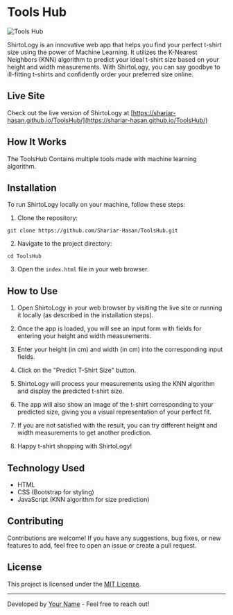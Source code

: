 # Tools Hub

![Tools Hub](https://i.ibb.co/xFxnfGJ/image.png)

ShirtoLogy is an innovative web app that helps you find your perfect t-shirt size using the power of Machine Learning. It utilizes the K-Nearest Neighbors (KNN) algorithm to predict your ideal t-shirt size based on your height and width measurements. With ShirtoLogy, you can say goodbye to ill-fitting t-shirts and confidently order your preferred size online.

## Live Site

Check out the live version of ShirtoLogy at [https://shariar-hasan.github.io/ToolsHub/](https://shariar-hasan.github.io/ToolsHub/)

## How It Works

The ToolsHub Contains multiple tools made with machine learning algorithm.

## Installation

To run ShirtoLogy locally on your machine, follow these steps:

1. Clone the repository:
```
git clone https://github.com/Shariar-Hasan/ToolsHub.git
```

2. Navigate to the project directory:

```
cd ToolsHub
```

3. Open the `index.html` file in your web browser.

## How to Use

1. Open ShirtoLogy in your web browser by visiting the live site or running it locally (as described in the installation steps).

2. Once the app is loaded, you will see an input form with fields for entering your height and width measurements.

3. Enter your height (in cm) and width (in cm) into the corresponding input fields.

4. Click on the "Predict T-Shirt Size" button.

5. ShirtoLogy will process your measurements using the KNN algorithm and display the predicted t-shirt size.

6. The app will also show an image of the t-shirt corresponding to your predicted size, giving you a visual representation of your perfect fit.

7. If you are not satisfied with the result, you can try different height and width measurements to get another prediction.

8. Happy t-shirt shopping with ShirtoLogy!

## Technology Used

- HTML
- CSS (Bootstrap for styling)
- JavaScript (KNN algorithm for size prediction)

## Contributing

Contributions are welcome! If you have any suggestions, bug fixes, or new features to add, feel free to open an issue or create a pull request.

## License

This project is licensed under the [MIT License](link_to_your_license_file).

---

Developed by [Your Name](link_to_your_website_or_github_profile) - Feel free to reach out!
